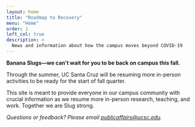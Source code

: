 ```yaml
---
layout: home
title: "Roadmap to Recovery"
menu: "Home"
order: 1
left_col: true
description: >
  News and information about how the campus moves beyond COVID-19
---
```


**Banana Slugs—we can’t wait for you to be back on campus this fall.**

Through the summer, UC Santa Cruz will be resuming more in-person activities to be ready for the start of fall quarter.

This site is meant to provide everyone in our campus community with crucial information as we resume more in-person research, teaching, and work. Together we are Slug strong.

*Questions or feedback? Please email publicaffairs@ucsc.edu.*
   
